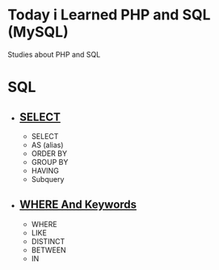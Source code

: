 # Today i Learned PHP and SQL (MySQL)
Studies about PHP and SQL

# SQL

- ## [SELECT](SQL/select.md)
    - SELECT
    - AS (alias)    
    - ORDER BY
    - GROUP BY
    - HAVING
    - Subquery

- ## [WHERE And Keywords](SQL/whereAndKeywords.md)
    - WHERE
    - LIKE
    - DISTINCT
    - BETWEEN
    - IN
